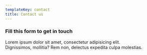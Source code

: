 ```yaml
---
templateKey: contact
title: Contact us
---
```

### Fill this form to get in touch

Lorem ipsum dolor sit amet, consectetur adipisicing elit.\
Dignissimos, mollitia? Rem non, delectus expedita culpa molestias.
